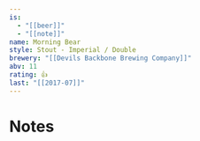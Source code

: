 ```yaml
---
is:
  - "[[beer]]"
  - "[[note]]"
name: Morning Bear
style: Stout - Imperial / Double
brewery: "[[Devils Backbone Brewing Company]]"
abv: 11
rating: 👍
last: "[[2017-07]]"
---
```

# Notes

